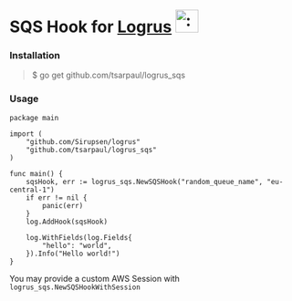 # SQS Hook for [Logrus](https://github.com/Sirupsen/logrus) <img src="http://i.imgur.com/hTeVwmJ.png" width="40" height="40" alt=":walrus:" class="emoji" title=":walrus:"/>

### Installation
> $ go get github.com/tsarpaul/logrus_sqs

### Usage
```
package main

import (
	"github.com/Sirupsen/logrus"
	"github.com/tsarpaul/logrus_sqs"
)

func main() {
	sqsHook, err := logrus_sqs.NewSQSHook("random_queue_name", "eu-central-1")
	if err != nil {
		panic(err)
	}
	log.AddHook(sqsHook)

	log.WithFields(log.Fields{
		"hello": "world",
	}).Info("Hello world!")
}
```

You may provide a custom AWS Session with `logrus_sqs.NewSQSHookWithSession`
